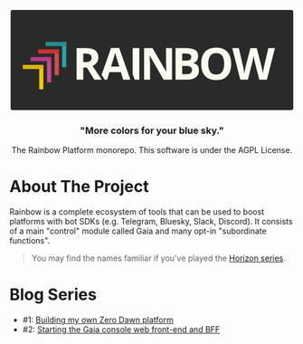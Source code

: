 <p align=center>
  <img src="docs/logo-small.png" />
</p>

<h3 align=center>

"More colors for your blue sky."

</h3>

<p align=center>
The Rainbow Platform monorepo. This software is under the AGPL License.
</p>

# About The Project
Rainbow is a complete ecosystem of tools that can be used to boost platforms with bot SDKs (e.g. Telegram, Bluesky, Slack, Discord). It consists of a main "control" module called Gaia and many opt-in "subordinate functions".

> You may find the names familiar if you've played the [Horizon series](https://horizon.fandom.com/pt-br/wiki/Wiki_Horizon_Zero_Dawn).

# Blog Series
- #1: [Building my own Zero Dawn platform](https://dev.to/dotmendes/building-my-own-zero-dawn-platform-1lc6)
- #2: [Starting the Gaia console web front-end and BFF](https://dev.to/dotmendes/starting-the-console-front-end-for-rainbow-platform-hae)
